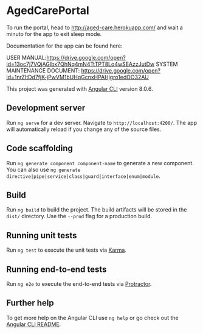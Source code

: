# AgedCarePortal

To run the portal, head to http://aged-care.herokuapp.com/ and wait a minuto for the app to exit sleep mode. 

Documentation for the app can be found here:

USER MANUAL:https://drive.google.com/open?id=13oc7j7VQjAGIbx7QhNq4mN4TtTPT8Lo4wSEAzzJutDw
SYSTEM MAINTENANCE DOCUMENT: https://drive.google.com/open?id=1nrZltDd7fjK-jPwVM1bUHqGcnxHPAHjgro1edOO32AU

This project was generated with [Angular CLI](https://github.com/angular/angular-cli) version 8.0.6.

## Development server

Run `ng serve` for a dev server. Navigate to `http://localhost:4200/`. The app will automatically reload if you change any of the source files.

## Code scaffolding

Run `ng generate component component-name` to generate a new component. You can also use `ng generate directive|pipe|service|class|guard|interface|enum|module`.

## Build

Run `ng build` to build the project. The build artifacts will be stored in the `dist/` directory. Use the `--prod` flag for a production build.

## Running unit tests

Run `ng test` to execute the unit tests via [Karma](https://karma-runner.github.io).

## Running end-to-end tests

Run `ng e2e` to execute the end-to-end tests via [Protractor](http://www.protractortest.org/).

## Further help

To get more help on the Angular CLI use `ng help` or go check out the [Angular CLI README](https://github.com/angular/angular-cli/blob/master/README.md).
